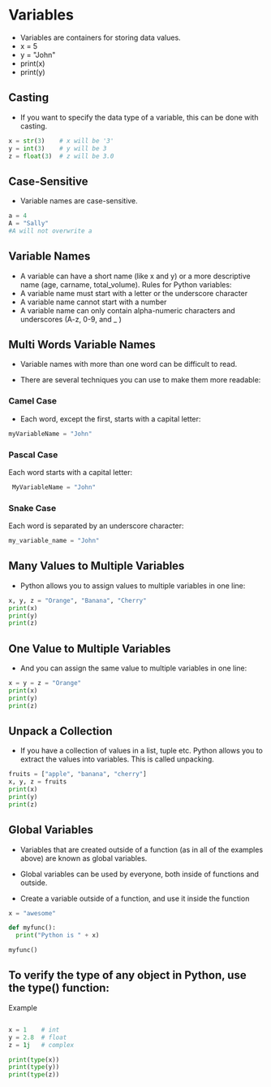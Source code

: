# Variables 

- Variables are containers for storing data values.
- x = 5
- y = "John"
- print(x)
- print(y)

## Casting 

- If you want to specify the data type of a variable, this can be done with casting.

```py
x = str(3)    # x will be '3'
y = int(3)    # y will be 3
z = float(3)  # z will be 3.0

```

## Case-Sensitive

- Variable names are case-sensitive.

```py
a = 4
A = "Sally"
#A will not overwrite a

```


## Variable Names


- A variable can have a short name (like x and y) or a more descriptive name (age, carname, total_volume). Rules for Python variables:
- A variable name must start with a letter or the underscore character
- A variable name cannot start with a number
- A variable name can only contain alpha-numeric characters and underscores (A-z, 0-9, and _ )

## Multi Words Variable Names

- Variable names with more than one word can be difficult to read.

- There are several techniques you can use to make them more readable:

### Camel Case

- Each word, except the first, starts with a capital letter:

```py
myVariableName = "John"
```
### Pascal Case

Each word starts with a capital letter:

```py
 MyVariableName = "John"
```

### Snake Case
Each word is separated by an underscore character:

```py
my_variable_name = "John"
```

## Many Values to Multiple Variables

- Python allows you to assign values to multiple variables in one line:

```py
x, y, z = "Orange", "Banana", "Cherry"
print(x)
print(y)
print(z)
```


## One Value to Multiple Variables

- And you can assign the same value to multiple variables in one line:

```py
x = y = z = "Orange"
print(x)
print(y)
print(z)
```

## Unpack a Collection

- If you have a collection of values in a list, tuple etc. Python allows you to extract the values into variables. This is called unpacking.

```py
fruits = ["apple", "banana", "cherry"]
x, y, z = fruits
print(x)
print(y)
print(z)
```

## Global Variables
- Variables that are created outside of a function (as in all of the examples above) are known as global variables.

- Global variables can be used by everyone, both inside of functions and outside.

- Create a variable outside of a function, and use it inside the function
```py
x = "awesome"

def myfunc():
  print("Python is " + x)

myfunc()
```

## To verify the type of any object in Python, use the type() function:

Example
```py

x = 1    # int
y = 2.8  # float
z = 1j   # complex

print(type(x))
print(type(y))
print(type(z))
```
